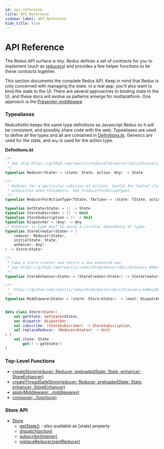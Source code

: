 ```yaml
---
id: api-reference
title: API Reference
sidebar_label: API Reference
hide_title: true
---
```


# API Reference

The Redux API surface is tiny. Redux defines a set of contracts for you to implement (such as 
[reducers](../Glossary.md#reducer)) and provides a few helper functions to tie these contracts 
together.

This section documents the complete Redux API. Keep in mind that Redux is only concerned with
managing the state. In a real app, you'll also want to bind the state to the UI. There are several
approaches to binding state to the UI, and these docs will evolve as patterns emerge for
multiplatform. One approach is the [Presenter-middleware](TODO)


### Typealiases 
ReduxKotlin keeps the same type definitions as Javascript Redux so it will be consistent, and
possibly share code with the web. Typealiases are used to define all the types and all are contained
in
[Definitions.kt](https://github.com/reduxkotlin/redux-kotlin/blob/master/lib/src/commonMain/kotlin/org/reduxkotlin/Definitions.kt).
Generics are used for the state, and `Any` is used for the action type.

__Definitions.kt__
```kotlin
/**
 * See also https://github.com/reactjs/redux/blob/master/docs/Glossary.md#reducer
 */
typealias Reducer<State> = (state: State, action: Any) -> State

/**
 * Reducer for a particular subclass of actions. Useful for Sealed classes &
 * exhaustive when statements. See [reducerForActionType].
 */
typealias ReducerForActionType<TState, TAction> = (state: TState, action: TAction) -> TState

typealias GetState<State> = () -> State
typealias StoreSubscriber = () -> Unit
typealias StoreSubscription = () -> Unit
typealias Dispatcher = (Any) -> Any
// Enhancer is type Any? to avoid a circular dependency of types.
typealias StoreCreator<State> = (
    reducer: Reducer<State>,
    initialState: State,
    enhancer: Any?
) -> Store<State>

/**
 * Take a store creator and return a new enhanced one.
 * See https://github.com/reactjs/redux/blob/master/docs/Glossary.md#store-enhancer
 */
typealias StoreEnhancer<State> = (StoreCreator<State>) -> StoreCreator<State>

/**
 *  https://github.com/reactjs/redux/blob/master/docs/Glossary.md#middleware
 */
typealias Middleware<State> = (store: Store<State>) -> (next: Dispatcher) -> (action: Any) -> Any


data class Store<State>(
    val getState: GetState<State>,
    var dispatch: Dispatcher,
    val subscribe: (StoreSubscriber) -> StoreSubscription,
    val replaceReducer: (Reducer<State>) -> Unit
) {
    val state: State
        get() = getState()
}
```

### Top-Level Functions

- [createStore(reducer: Reducer, preloadedState: State, enhancer: StoreEnhancer)](createStore.md)
- [createThreadSafeStore(reducer: Reducer, preloadedState: State, enhancer: StoreEnhancer)](createThreadSafeStore.md)
- [applyMiddleware(...middlewares)](applyMiddleware.md)
- [compose(...functions)](compose.md)

### Store API

- [Store](Store.md)
  - [getState()](Store.md#getState) - also available as [state] property
  - [dispatch(action)](Store.md#dispatchaction)
  - [subscribe(listener)](Store.md#subscribelistener)
  - [replaceReducer(nextReducer)](Store.md#replacereducernextreducer)
